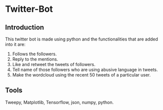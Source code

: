 # Twitter-Bot
## Introduction
This twitter bot is made using python and the functionalities that are added into it are:
1. Follows the followers.
2. Reply to the mentions.
3. Like and retweet the tweets of followers.
4. Tell name of those followers who are using abusive language in tweets.
5. Make the wordcloud using the recent 50 tweets of a particular user.
## Tools
Tweepy, Matplotlib, Tensorflow, json, numpy, python.
